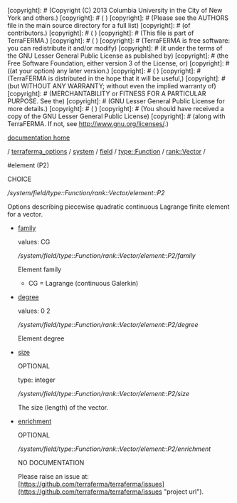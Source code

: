 [copyright]: # (Copyright (C) 2013 Columbia University in the City of New York and others.)
[copyright]: # ( )
[copyright]: # (Please see the AUTHORS file in the main source directory for a full list)
[copyright]: # (of contributors.)
[copyright]: # ( )
[copyright]: # (This file is part of TerraFERMA.)
[copyright]: # ( )
[copyright]: # (TerraFERMA is free software: you can redistribute it and/or modify)
[copyright]: # (it under the terms of the GNU Lesser General Public License as published by)
[copyright]: # (the Free Software Foundation, either version 3 of the License, or)
[copyright]: # ((at your option) any later version.)
[copyright]: # ( )
[copyright]: # (TerraFERMA is distributed in the hope that it will be useful,)
[copyright]: # (but WITHOUT ANY WARRANTY; without even the implied warranty of)
[copyright]: # (MERCHANTABILITY or FITNESS FOR A PARTICULAR PURPOSE. See the)
[copyright]: # (GNU Lesser General Public License for more details.)
[copyright]: # ( )
[copyright]: # (You should have received a copy of the GNU Lesser General Public License)
[copyright]: # (along with TerraFERMA. If not, see <http://www.gnu.org/licenses/>.)

[documentation home](https://github.com/terraferma/terraferma/wiki/Documentation)

/ [terraferma_options](../../../../../terraferma_options.md) / [system](../../../../system.md) / [field](../../../field.md) / [type::Function](../../type__Function.md) / [rank::Vector](../rank__Vector.md) /

#element (P2)

CHOICE 

*/system/field/type::Function/rank::Vector/element::P2*

Options describing piecewise quadratic continuous Lagrange finite element for a vector.

* [family](element__P2/family.md "child")

    values: CG

    */system/field/type::Function/rank::Vector/element::P2/family*

    Element family
    
    - CG = Lagrange (continuous Galerkin)

* [degree](element__P2/degree.md "child")

    values: 0 2

    */system/field/type::Function/rank::Vector/element::P2/degree*

    Element degree

* [size](element__P2/size.md "child")

    OPTIONAL 

    type: integer

    */system/field/type::Function/rank::Vector/element::P2/size*

    The size (length) of the vector.

* [enrichment](element__P2/enrichment.md "child")

    OPTIONAL 

    */system/field/type::Function/rank::Vector/element::P2/enrichment*

    NO DOCUMENTATION

    Please raise an issue at: [https://github.com/terraferma/terraferma/issues](https://github.com/terraferma/terraferma/issues "project url").

[autogenerated]: # (This file was automatically generated from the schema file:/home/cwilson/repos/github/TerraFERMA/TerraFERMA/buckettools/schemas/element.rng.)

